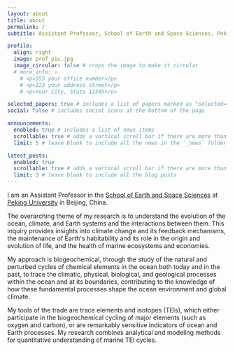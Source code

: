 ```yaml
---
layout: about
title: about
permalink: /
subtitle: Assistant Professor, School of Earth and Space Sciences, Peking University.

profile:
  align: right
  image: prof_pic.jpg
  image_circular: false # crops the image to make it circular
  # more_info: >
    # <p>555 your office number</p>
    # <p>123 your address street</p>
    # <p>Your City, State 12345</p>

selected_papers: true # includes a list of papers marked as "selected={true}"
social: false # includes social icons at the bottom of the page

announcements:
  enabled: true # includes a list of news items
  scrollable: true # adds a vertical scroll bar if there are more than 3 news items
  limit: 5 # leave blank to include all the news in the `_news` folder

latest_posts:
  enabled: true
  scrollable: true # adds a vertical scroll bar if there are more than 3 new posts items
  limit: 3 # leave blank to include all the blog posts
---
```


I am an Assistant Professor in the [School of Earth and Space Sciences](https://sess.pku.edu.cn) at [Peking University](https://www.pku.edu.cn) in Beijing, China. 

The overarching theme of my research is to understand the evolution of the ocean, climate, and Earth systems and the interactions between them. This inquiry provides insights into climate change and its feedback mechanisms, the maintenance of Earth's habitability and its role in the origin and evolution of life, and the health of marine ecosystems and economies.

My approach is biogeochemical, through the study of the natural and perturbed cycles of chemical elements in the ocean both today and in the past, to trace the climatic, physical, biological, and geological processes within the ocean and at its boundaries, contributing to the knowledge of how these fundamental processes shape the ocean environment and global climate. 

My tools of the trade are trace elements and isotopes (TEIs), which either participate in the biogeochemical cycling of major elements (such as oxygen and carbon), or are remarkably sensitive indicators of ocean and Earth processes. My research combines analytical and modeling methods for quantitative understanding of marine TEI cycles.